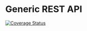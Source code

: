 # Generic REST API

[![Coverage Status](https://coveralls.io/repos/github/Fmanuel809/nestjs-generic-rest-api/badge.svg?branch=development)](https://coveralls.io/github/Fmanuel809/nestjs-generic-rest-api?branch=development)
